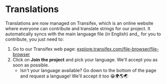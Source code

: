 # Translations

Translations are now managed on Transifex, which is an online website where everyone can contribute and translate strings for our project. It automatically syncs with the main language file \(in English\) and,, for you to contribute, you just need to:

1. Go to our Transifex web page: [explore.transifex.com/file-browser/file-browser](https://explore.transifex.com/file-browser/file-browser/)
2. Click on **Join the project** and pick your language. We'll accept you as soon as possible.
   * Isn't your language available? Go down to the bottom of the page and request a language! We'll accept it too 😁🌍🌎🌏

